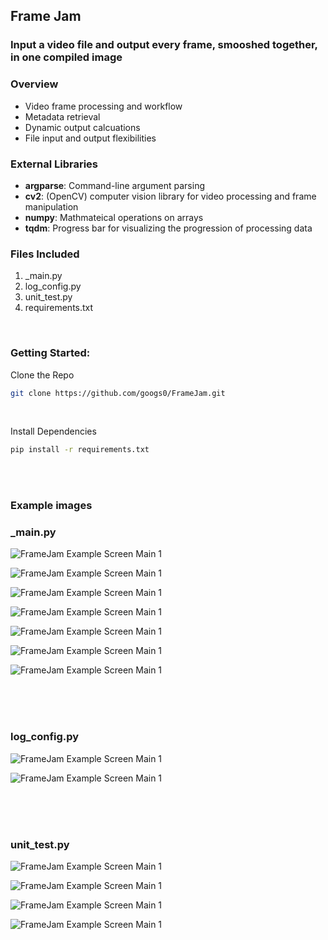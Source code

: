 ## Frame Jam
### Input a video file and output every frame, smooshed together, in one compiled image

### Overview
- Video frame processing and workflow
- Metadata retrieval
- Dynamic output calcuations
- File input and output flexibilities

### External Libraries
- **argparse**: Command-line argument parsing
- **cv2**: (OpenCV) computer vision library for video processing and frame manipulation
- **numpy**: Mathmateical operations on arrays 
- **tqdm**: Progress bar for visualizing the progression of processing data

### Files Included
1. _main.py
2. log_config.py
3. unit_test.py
4. requirements.txt

<br>


### Getting Started:
Clone the Repo
```bash
git clone https://github.com/googs0/FrameJam.git
```

<br>

Install Dependencies
```bash
pip install -r requirements.txt
```

<br>
<br>

### Example images

### _main.py

![FrameJam Example Screen Main 1](/assets/img/framejam_1.png)


![FrameJam Example Screen Main 1](/assets/img/framejam_2.png)


![FrameJam Example Screen Main 1](/assets/img/framejam_3.png)


![FrameJam Example Screen Main 1](/assets/img/framejam_4.png)


![FrameJam Example Screen Main 1](/assets/img/framejam_5.png)


![FrameJam Example Screen Main 1](/assets/img/framejam_6.png)


![FrameJam Example Screen Main 1](/assets/img/framejam_7.png)

<br>
<br>
<br>

### log_config.py
![FrameJam Example Screen Main 1](/assets/img/log_config_1.png)


![FrameJam Example Screen Main 1](/assets/img/log_config_2.png)

<br>
<br>
<br>

### unit_test.py
![FrameJam Example Screen Main 1](/assets/img/unittest_1.png)


![FrameJam Example Screen Main 1](/assets/img/unittest_2.png)


![FrameJam Example Screen Main 1](/assets/img/unittest_3.png)


![FrameJam Example Screen Main 1](/assets/img/unittest_4.png)






